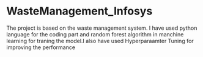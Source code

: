 # WasteManagement_Infosys
The project is based on the waste management system. I  have used python language for the coding part and random forest algorithm in manchine learning for traning the model.I also have used Hyperparaamter Tuning for improving the performance
